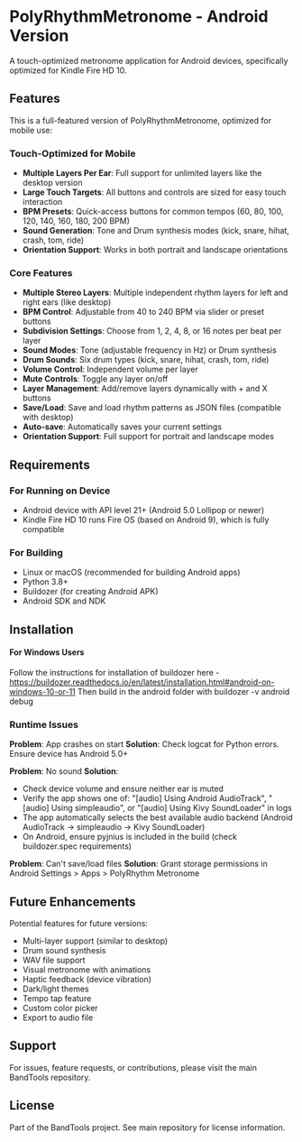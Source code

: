 # PolyRhythmMetronome - Android Version

A touch-optimized metronome application for Android devices, specifically optimized for Kindle Fire HD 10.

## Features

This is a full-featured version of PolyRhythmMetronome, optimized for mobile use:

### Touch-Optimized for Mobile
- **Multiple Layers Per Ear**: Full support for unlimited layers like the desktop version
- **Large Touch Targets**: All buttons and controls are sized for easy touch interaction
- **BPM Presets**: Quick-access buttons for common tempos (60, 80, 100, 120, 140, 160, 180, 200 BPM)
- **Sound Generation**: Tone and Drum synthesis modes (kick, snare, hihat, crash, tom, ride)
- **Orientation Support**: Works in both portrait and landscape orientations

### Core Features
- **Multiple Stereo Layers**: Multiple independent rhythm layers for left and right ears (like desktop)
- **BPM Control**: Adjustable from 40 to 240 BPM via slider or preset buttons
- **Subdivision Settings**: Choose from 1, 2, 4, 8, or 16 notes per beat per layer
- **Sound Modes**: Tone (adjustable frequency in Hz) or Drum synthesis
- **Drum Sounds**: Six drum types (kick, snare, hihat, crash, tom, ride)
- **Volume Control**: Independent volume per layer
- **Mute Controls**: Toggle any layer on/off
- **Layer Management**: Add/remove layers dynamically with + and X buttons
- **Save/Load**: Save and load rhythm patterns as JSON files (compatible with desktop)
- **Auto-save**: Automatically saves your current settings
- **Orientation Support**: Full support for portrait and landscape modes

## Requirements

### For Running on Device
- Android device with API level 21+ (Android 5.0 Lollipop or newer)
- Kindle Fire HD 10 runs Fire OS (based on Android 9), which is fully compatible

### For Building
- Linux or macOS (recommended for building Android apps)
- Python 3.8+
- Buildozer (for creating Android APK)
- Android SDK and NDK

## Installation

#### For Windows Users
Follow the instructions for installation of buildozer here - https://buildozer.readthedocs.io/en/latest/installation.html#android-on-windows-10-or-11
Then build in the android folder with buildozer -v android debug

### Runtime Issues

**Problem**: App crashes on start
**Solution**: Check logcat for Python errors. Ensure device has Android 5.0+

**Problem**: No sound
**Solution**: 
- Check device volume and ensure neither ear is muted
- Verify the app shows one of: "[audio] Using Android AudioTrack", "[audio] Using simpleaudio", or "[audio] Using Kivy SoundLoader" in logs
- The app automatically selects the best available audio backend (Android AudioTrack → simpleaudio → Kivy SoundLoader)
- On Android, ensure pyjnius is included in the build (check buildozer.spec requirements)

**Problem**: Can't save/load files
**Solution**: Grant storage permissions in Android Settings > Apps > PolyRhythm Metronome

## Future Enhancements

Potential features for future versions:
- Multi-layer support (similar to desktop)
- Drum sound synthesis
- WAV file support
- Visual metronome with animations
- Haptic feedback (device vibration)
- Dark/light themes
- Tempo tap feature
- Custom color picker
- Export to audio file

## Support

For issues, feature requests, or contributions, please visit the main BandTools repository.

## License

Part of the BandTools project. See main repository for license information.
